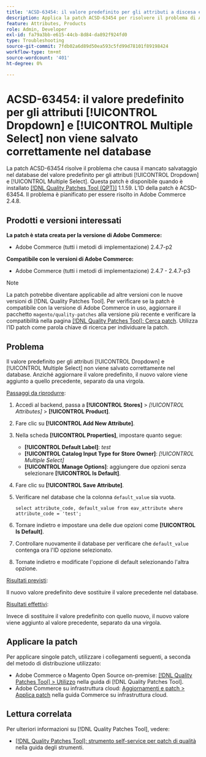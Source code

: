```yaml
---
title: 'ACSD-63454: il valore predefinito per gli attributi a discesa e Selezione multipla non viene salvato correttamente nel database'
description: Applica la patch ACSD-63454 per risolvere il problema di Adobe Commerce, in cui il valore predefinito per gli attributi a discesa e Selezione multipla non viene salvato correttamente nel database.
feature: Attributes, Products
role: Admin, Developer
exl-id: fa79a3bb-e615-44cb-8d84-da892f924fd0
type: Troubleshooting
source-git-commit: 7fdb02a6d89d50ea593c5fd99d78101f89198424
workflow-type: tm+mt
source-wordcount: '401'
ht-degree: 0%

---
```


# ACSD-63454: il valore predefinito per gli attributi [!UICONTROL Dropdown] e [!UICONTROL Multiple Select] non viene salvato correttamente nel database

La patch ACSD-63454 risolve il problema che causa il mancato salvataggio nel database del valore predefinito per gli attributi [!UICONTROL Dropdown] e [!UICONTROL Multiple Select]. Questa patch è disponibile quando è installato [[!DNL Quality Patches Tool (QPT)]](/help/tools/quality-patches-tool/quality-patches-tool-to-self-serve-quality-patches.md) 1.1.59. L’ID della patch è ACSD-63454. Il problema è pianificato per essere risolto in Adobe Commerce 2.4.8.

## Prodotti e versioni interessati

**La patch è stata creata per la versione di Adobe Commerce:**

* Adobe Commerce (tutti i metodi di implementazione) 2.4.7-p2

**Compatibile con le versioni di Adobe Commerce:**

* Adobe Commerce (tutti i metodi di implementazione) 2.4.7 - 2.4.7-p3

>[!NOTE]
>
>La patch potrebbe diventare applicabile ad altre versioni con le nuove versioni di [!DNL Quality Patches Tool]. Per verificare se la patch è compatibile con la versione di Adobe Commerce in uso, aggiornare il pacchetto `magento/quality-patches` alla versione più recente e verificare la compatibilità nella pagina [[!DNL Quality Patches Tool]: Cerca patch](https://experienceleague.adobe.com/tools/commerce-quality-patches/index.html?lang=it). Utilizza l’ID patch come parola chiave di ricerca per individuare la patch.

## Problema

Il valore predefinito per gli attributi [!UICONTROL Dropdown] e [!UICONTROL Multiple Select] non viene salvato correttamente nel database. Anziché aggiornare il valore predefinito, il nuovo valore viene aggiunto a quello precedente, separato da una virgola.

<u>Passaggi da riprodurre</u>:

1. Accedi al backend, passa a **[!UICONTROL Stores]** > *[!UICONTROL Attributes]* > **[!UICONTROL Product]**.
1. Fare clic su **[!UICONTROL Add New Attribute]**.
1. Nella scheda **[!UICONTROL Properties]**, impostare quanto segue:
   * **[!UICONTROL Default Label]**: *test*
   * **[!UICONTROL Catalog Input Type for Store Owner]**: *[!UICONTROL Multiple Select]*
   * **[!UICONTROL Manage Options]**: aggiungere due opzioni senza selezionare **[!UICONTROL Is Default]**.
1. Fare clic su **[!UICONTROL Save Attribute]**.
1. Verificare nel database che la colonna `default_value` sia vuota.

   `select attribute_code, default_value from eav_attribute where attribute_code = 'test';`

1. Tornare indietro e impostare una delle due opzioni come **[!UICONTROL Is Default]**.
1. Controllare nuovamente il database per verificare che `default_value` contenga ora l&#39;ID opzione selezionato.
1. Tornate indietro e modificate l&#39;opzione di default selezionando l&#39;altra opzione.

<u>Risultati previsti</u>:

Il nuovo valore predefinito deve sostituire il valore precedente nel database.

<u>Risultati effettivi</u>:

Invece di sostituire il valore predefinito con quello nuovo, il nuovo valore viene aggiunto al valore precedente, separato da una virgola.

## Applicare la patch

Per applicare singole patch, utilizzare i collegamenti seguenti, a seconda del metodo di distribuzione utilizzato:

* Adobe Commerce o Magento Open Source on-premise: [[!DNL Quality Patches Tool] > Utilizzo](/help/tools/quality-patches-tool/usage.md) nella guida di [!DNL Quality Patches Tool].
* Adobe Commerce su infrastruttura cloud: [Aggiornamenti e patch > Applica patch](https://experienceleague.adobe.com/docs/commerce-cloud-service/user-guide/develop/upgrade/apply-patches.html?lang=it) nella guida Commerce su infrastruttura cloud.

## Lettura correlata

Per ulteriori informazioni su [!DNL Quality Patches Tool], vedere:

* [[!DNL Quality Patches Tool]: strumento self-service per patch di qualità](/help/tools/quality-patches-tool/quality-patches-tool-to-self-serve-quality-patches.md) nella guida degli strumenti.
